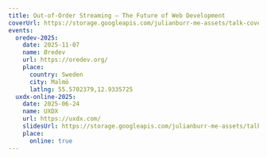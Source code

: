 ```yaml
---
title: Out-of-Order Streaming — The Future of Web Development
coverUrl: https://storage.googleapis.com/julianburr-me-assets/talk-covers/out-of-order-streaming.png
events:
  oredev-2025:
    date: 2025-11-07
    name: Øredev
    url: https://oredev.org/
    place:
      country: Sweden
      city: Malmö
      latlng: 55.5702379,12.9335725
  uxdx-online-2025:
    date: 2025-06-24
    name: UXDX
    url: https://uxdx.com/
    slidesUrl: https://storage.googleapis.com/julianburr-me-assets/talk-slides/out-of-order-streaming--uxdx-2025.pdf
    place:
      online: true
---
```

